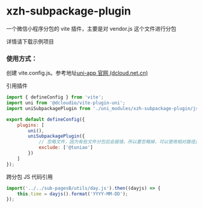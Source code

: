 # xzh-subpackage-plugin

一个微信小程序分包的 vite 插件，主要是对 vendor.js 这个文件进行分包

详情请下载示例项目

### 使用方式：

创建 vite.config.js。参考地址[uni-app 官网 (dcloud.net.cn)](https://uniapp.dcloud.net.cn/collocation/vite-config.html)

引用插件

```javascript
import { defineConfig } from 'vite';
import uni from '@dcloudio/vite-plugin-uni';
import uniSubpackagePlugin from './uni_modules/xzh-subpackage-plugin/js_sdk/index.js';

export default defineConfig({
    plugins: [
        uni(),
        uniSubpackagePlugin({
            // 忽略文件，因为有些文件分包后会报错，所以要忽略掉，可以使用相对路径比如 /pages/index/index.js
            exclude: ['@tuniao']
        })
    ]
});
```

跨分包 JS 代码引用

```javascript
import('../../sub-pagesB/utils/day.js').then((dayjs) => {
    this.time = dayjs().format('YYYY-MM-DD');
});
```
